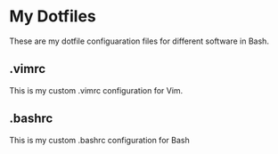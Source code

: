 # My Dotfiles
These are my dotfile configuaration files for different software in Bash.
## .vimrc
This is my custom .vimrc configuration for Vim.
## .bashrc
This is my custom .bashrc configuration for Bash
